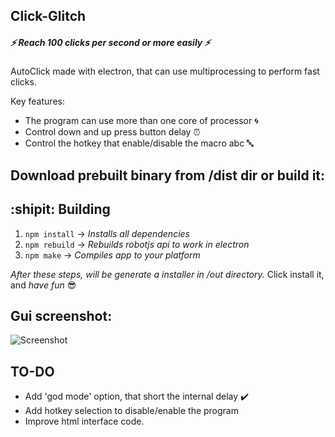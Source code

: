 ## Click-Glitch 
##### :zap: Reach 100 clicks per second or more easily :zap: #####
AutoClick made with electron, that can use multiprocessing to perform fast clicks.

Key features: 
  * The program can use more than one core of processor                  :cyclone:
  * Control down and up press button delay               :alarm_clock:
  * Control the hotkey that enable/disable the macro abc :abc:

## Download prebuilt binary from /dist dir or build it:
## :shipit: **Building**
1. `npm install` -> *Installs all dependencies*
2. `npm rebuild` -> *Rebuilds robotjs api to work in electron*
3. `npm make`    -> *Compiles app to your platform*

*After these steps, will be generate a installer in /out directory.*
Click install it, and *have fun* :sunglasses:
## Gui screenshot:
![Screenshot](https://i.ibb.co/309JQ51/Sele-o-001.png)

## TO-DO
  * Add 'god mode' option, that short the internal delay :heavy_check_mark:
  * Add hotkey selection to disable/enable the program
  * Improve html interface code.
